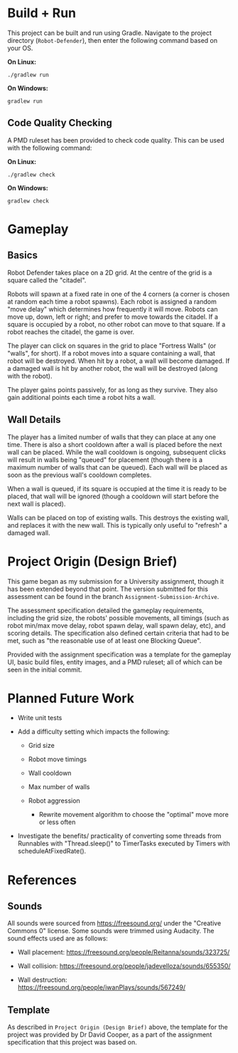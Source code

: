 # Build + Run

This project can be built and run using Gradle. Navigate to the project directory (`Robot-Defender`), then enter the following command based on your OS.

**On Linux:**

`./gradlew run`

**On Windows:**

`gradlew run`


## Code Quality Checking

A PMD ruleset has been provided to check code quality. This can be used with the following command:

**On Linux:**

`./gradlew check`

**On Windows:**

`gradlew check`

# Gameplay

## Basics

Robot Defender takes place on a 2D grid. At the centre of the grid is a square called the "citadel". 

Robots will spawn at a fixed rate in one of the 4 corners (a corner is chosen at random each time a robot spawns). Each robot is assigned a random "move delay" which determines how frequently it will move. Robots can move up, down, left or right; and prefer to move towards the citadel. If a square is occupied by a robot, no other robot can move to that square. If a robot reaches the citadel, the game is over. 

The player can click on squares in the grid to place "Fortress Walls" (or "walls", for short). If a robot moves into a square containing a wall, that robot will be destroyed. When hit by a robot, a wall will become damaged. If a damaged wall is hit by another robot, the wall will be destroyed (along with the robot). 

The player gains points passively, for as long as they survive. They also gain additional points each time a robot hits a wall.

## Wall Details

The player has a limited number of walls that they can place at any one time. There is also a short cooldown after a wall is placed before the next wall can be placed. While the wall cooldown is ongoing, subsequent clicks will result in walls being "queued" for placement (though there is a maximum number of walls that can be queued). Each wall will be placed as soon as the previous wall's cooldown completes. 

When a wall is queued, if its square is occupied at the time it is ready to be placed, that wall will be ignored (though a cooldown will start before the next wall is placed).

Walls can be placed on top of existing walls. This destroys the existing wall, and replaces it with the new wall. This is typically only useful to "refresh" a damaged wall. 

# Project Origin (Design Brief)

This game began as my submission for a University assignment, though it has been extended beyond that point. The version submitted for this assessment can be found in the branch `Assignment-Submission-Archive`. 

The assessment specification detailed the gameplay requirements, including the grid size, the robots' possible movements, all timings (such as robot min/max move delay, robot spawn delay, wall spawn delay, etc), and scoring details. The specification also defined certain criteria that had to be met, such as "the reasonable use of at least one Blocking Queue". 

Provided with the assignment specification was a template for the gameplay UI, basic build files, entity images, and a PMD ruleset; all of which can be seen in the initial commit. 

# Planned Future Work

- Write unit tests

- Add a difficulty setting which impacts the following:

    - Grid size

    - Robot move timings

    - Wall cooldown

    - Max number of walls

    - Robot aggression

        - Rewrite movement algorithm to choose the "optimal" move more or less often

- Investigate the benefits/ practicality of converting some threads from Runnables with "Thread.sleep()" to TimerTasks executed by Timers with scheduleAtFixedRate(). 

# References

## Sounds

All sounds were sourced from https://freesound.org/ under the "Creative Commons 0" license. Some sounds were trimmed using Audacity. The sound effects used are as follows:

- Wall placement: https://freesound.org/people/Reitanna/sounds/323725/

- Wall collision: https://freesound.org/people/jadevelloza/sounds/655350/

- Wall destruction: https://freesound.org/people/iwanPlays/sounds/567249/


## Template

As described in `Project Origin (Design Brief)` above, the template for the project was provided by Dr David Cooper, as a part of the assignment specification that this project was based on. 